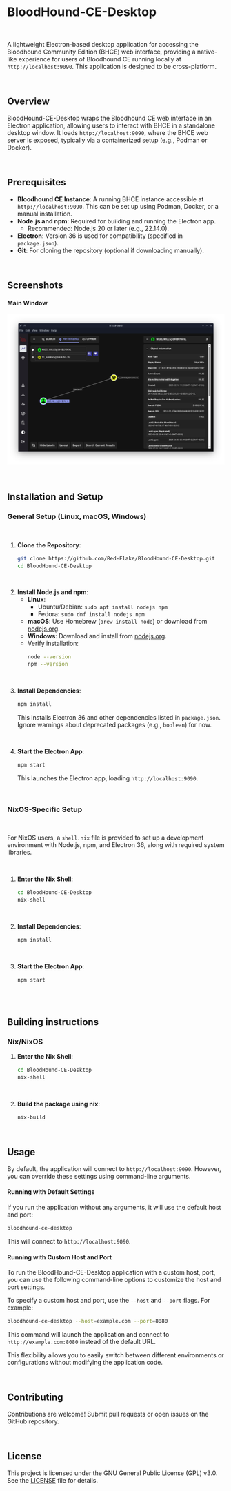 # BloodHound-CE-Desktop

<br>

A lightweight Electron-based desktop application for accessing the Bloodhound Community Edition (BHCE) web interface, providing a native-like experience for users of Bloodhound CE running locally at `http://localhost:9090`. This application is designed to be cross-platform.

<br>

## Overview

BloodHound-CE-Desktop wraps the Bloodhound CE web interface in an Electron application, allowing users to interact with BHCE in a standalone desktop window. It loads `http://localhost:9090`, where the BHCE web server is exposed, typically via a containerized setup (e.g., Podman or Docker).

<br>

## Prerequisites

- **Bloodhound CE Instance**: A running BHCE instance accessible at `http://localhost:9090`. This can be set up using Podman, Docker, or a manual installation.
- **Node.js and npm**: Required for building and running the Electron app.
  - Recommended: Node.js 20 or later (e.g., 22.14.0).
- **Electron**: Version 36 is used for compatibility (specified in `package.json`).
- **Git**: For cloning the repository (optional if downloading manually).

<br>

## Screenshots

#### Main Window
![MainWindow](docs/assets/screenshots/demo.png)

<br>

## Installation and Setup

### General Setup (Linux, macOS, Windows)

<br>

1. **Clone the Repository**:
   ```bash
   git clone https://github.com/Red-Flake/BloodHound-CE-Desktop.git
   cd BloodHound-CE-Desktop
   ```

<br>

2. **Install Node.js and npm**:
   - **Linux**:
     - Ubuntu/Debian: `sudo apt install nodejs npm`
     - Fedora: `sudo dnf install nodejs npm`
   - **macOS**: Use Homebrew (`brew install node`) or download from [nodejs.org](https://nodejs.org).
   - **Windows**: Download and install from [nodejs.org](https://nodejs.org).
   - Verify installation:
     ```bash
     node --version
     npm --version
     ```

<br>

3. **Install Dependencies**:
   ```bash
   npm install
   ```
   This installs Electron 36 and other dependencies listed in `package.json`. Ignore warnings about deprecated packages (e.g., `boolean`) for now.

<br>

4. **Start the Electron App**:
   ```bash
   npm start
   ```
   This launches the Electron app, loading `http://localhost:9090`.

<br>

### NixOS-Specific Setup

<br>

For NixOS users, a `shell.nix` file is provided to set up a development environment with Node.js, npm, and Electron 36, along with required system libraries.

<br>

1. **Enter the Nix Shell**:
   ```bash
   cd BloodHound-CE-Desktop
   nix-shell
   ```

<br>

2. **Install Dependencies**:
   ```bash
   npm install
   ```

<br>

3. **Start the Electron App**:
   ```bash
   npm start
   ```

<br>

<br>

## Building instructions

### Nix/NixOS

1. **Enter the Nix Shell**:
   ```bash
   cd BloodHound-CE-Desktop
   nix-shell
   ```

<br>

2. **Build the package using nix**:
   ```bash
   nix-build
   ```

<br>

## Usage

By default, the application will connect to `http://localhost:9090`. However, you can override these settings using command-line arguments.

#### Running with Default Settings
If you run the application without any arguments, it will use the default host and port:
```bash
bloodhound-ce-desktop
```

This will connect to `http://localhost:9090`.

#### Running with Custom Host and Port

To run the BloodHound-CE-Desktop application with a custom host, port, you can use the following command-line options to customize the host and port settings.

To specify a custom host and port, use the `--host` and `--port` flags. For example:
```bash
bloodhound-ce-desktop --host=example.com --port=8080
```

This command will launch the application and connect to `http://example.com:8080` instead of the default URL.

This flexibility allows you to easily switch between different environments or configurations without modifying the application code.

<br>

## Contributing

Contributions are welcome! Submit pull requests or open issues on the GitHub repository.

<br>

## License

This project is licensed under the GNU General Public License (GPL) v3.0. See the [LICENSE](LICENSE) file for details.
